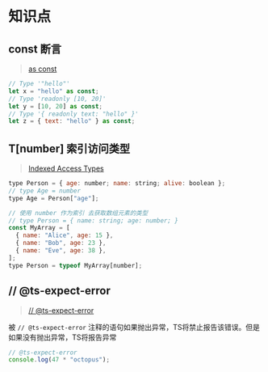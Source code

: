# 知识点
## const 断言
> [as const](https://www.typescriptlang.org/docs/handbook/release-notes/typescript-3-4.html#const-assertions)
```js
// Type '"hello"'
let x = "hello" as const;
// Type 'readonly [10, 20]'
let y = [10, 20] as const;
// Type '{ readonly text: "hello" }'
let z = { text: "hello" } as const;
```

## T[number] 索引访问类型
> [Indexed Access Types](https://www.typescriptlang.org/docs/handbook/2/indexed-access-types.html)

```js
type Person = { age: number; name: string; alive: boolean };
// type Age = number
type Age = Person["age"];

// 使用 number 作为索引 去获取数组元素的类型
// type Person = { name: string; age: number; }
const MyArray = [
  { name: "Alice", age: 15 },
  { name: "Bob", age: 23 },
  { name: "Eve", age: 38 },
];
type Person = typeof MyArray[number];

```

## // @ts-expect-error
> [// @ts-expect-error](https://www.typescriptlang.org/docs/handbook/release-notes/typescript-3-9.html#-ts-expect-error-comments)

被 `// @ts-expect-error` 注释的语句如果抛出异常，TS将禁止报告该错误。但是如果没有抛出异常，TS将报告异常
```ts
// @ts-expect-error
console.log(47 * "octopus");
```
